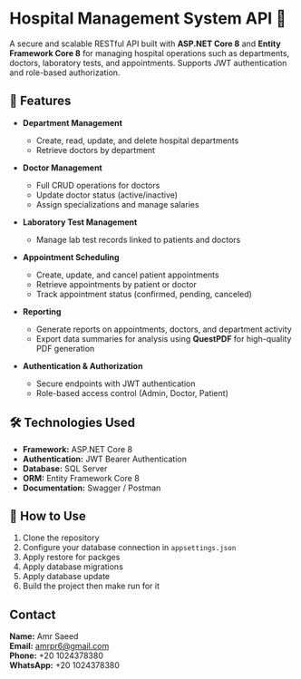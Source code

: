 # Hospital Management System API 🏥

A secure and scalable RESTful API built with **ASP.NET Core 8** and **Entity Framework Core 8** for managing hospital operations such as departments, doctors, laboratory tests, and appointments. Supports JWT authentication and role-based authorization.

## 🚀 Features

- **Department Management**  
  - Create, read, update, and delete hospital departments  
  - Retrieve doctors by department  

- **Doctor Management**  
  - Full CRUD operations for doctors  
  - Update doctor status (active/inactive)  
  - Assign specializations and manage salaries  

- **Laboratory Test Management**  
  - Manage lab test records linked to patients and doctors  

- **Appointment Scheduling**  
  - Create, update, and cancel patient appointments  
  - Retrieve appointments by patient or doctor  
  - Track appointment status (confirmed, pending, canceled)
- **Reporting**  
  - Generate reports on appointments, doctors, and department activity  
  - Export data summaries for analysis using **QuestPDF** for high-quality PDF generation  

- **Authentication & Authorization**  
  - Secure endpoints with JWT authentication  
  - Role-based access control (Admin, Doctor, Patient)  

## 🛠 Technologies Used

- **Framework:** ASP.NET Core 8  
- **Authentication:** JWT Bearer Authentication  
- **Database:** SQL Server  
- **ORM:** Entity Framework Core 8  
- **Documentation:** Swagger / Postman    

## 🧪 How to Use

1. Clone the repository  
2. Configure your database connection in `appsettings.json`
3. Apply restore for packges
4. Apply database migrations
5. Apply database update
6. Build the project then make run for it

## Contact  
**Name:** Amr Saeed  
**Email:** amrpr6@gmail.com  
**Phone:** +20 1024378380  
**WhatsApp:** +20 1024378380
